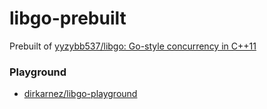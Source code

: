 libgo-prebuilt
==============
Prebuilt of [yyzybb537/libgo: Go-style concurrency in C++11](https://github.com/yyzybb537/libgo)

### Playground
- [dirkarnez/libgo-playground](https://github.com/dirkarnez/libgo-playground)